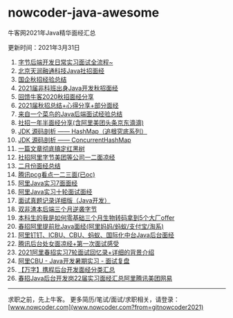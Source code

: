 # nowcoder-java-awesome
牛客网2021年Java精华面经汇总

更新时间：2021年3月31日
1. [字节后端开发日常实习面试全流程~](https://www.nowcoder.com/discuss/588626?from=gitnowcoder2021)
2. [北京天润融通科技Java社招面经](https://www.nowcoder.com/discuss/591855?from=gitnowcoder2021)
3. [国企秋招经验总结](https://www.nowcoder.com/discuss/592495?from=gitnowcoder2021)
4. [2021届非科班出身Java开发秋招面经](https://www.nowcoder.com/discuss/592854?from=gitnowcoder2021)
5. [回馈牛客2020秋招面经分享](https://www.nowcoder.com/discuss/592938?from=gitnowcoder2021)
6. [2021届秋招总结+心得分享+部分面经](https://www.nowcoder.com/discuss/593086?from=gitnowcoder2021)
7. [来自一个菜鸟的Java后端面试经验总结](https://www.nowcoder.com/discuss/593392?from=gitnowcoder2021)
8. [社招一年半面经分享(含阿里美团头条京东滴滴)](https://www.nowcoder.com/discuss/594676?from=gitnowcoder2021)
9. [JDK 源码剖析 —— HashMap（追根究底系列）](https://www.nowcoder.com/discuss/597290?from=gitnowcoder2021)
10. [JDK 源码剖析 —— ConcurrentHashMap](https://www.nowcoder.com/discuss/597472?from=gitnowcoder2021)
11. [一篇文章彻底搞定红黑树](https://www.nowcoder.com/discuss/597923?from=gitnowcoder2021)
12. [社招阿里字节美团等公司一二面凉经](https://www.nowcoder.com/discuss/598314?from=gitnowcoder2021)
13. [二月份面经总结](https://www.nowcoder.com/discuss/599942?from=gitnowcoder2021)
14. [腾讯pcg看点一二三面(已oc)](https://www.nowcoder.com/discuss/605800?from=gitnowcoder2021)
15. [阿里Java实习7面面经](https://www.nowcoder.com/discuss/605955?from=gitnowcoder2021)
16. [阿里Java实习十轮面试面经](https://www.nowcoder.com/discuss/608462?from=gitnowcoder2021)
17. [面试真题记录详细版（Java开发）](https://www.nowcoder.com/discuss/611594?from=gitnowcoder2021)
18. [双非渣本后端三个月逆袭字节](https://www.nowcoder.com/discuss/611627?from=gitnowcoder2021)
19. [本科生的我是如何零基础三个月生物转码拿到5个大厂offer](https://www.nowcoder.com/discuss/612569?from=gitnowcoder2021)
20. [春招阿里提前批Java面经(阿里妈妈/蚂蚁/支付宝/淘系)](https://www.nowcoder.com/discuss/617785?from=gitnowcoder2021)
21. [阿里钉钉、ICBU、CBU、蚂蚁、国际化中台Java后台面经](https://www.nowcoder.com/discuss/620617?from=gitnowcoder2021)
22. [腾讯后台处女面凉经+第一次面试感受](https://www.nowcoder.com/discuss/621625?from=gitnowcoder2021)
23. [2021阿里春招实习7轮面试回忆录+详细的背景介绍](https://www.nowcoder.com/discuss/622748?from=gitnowcoder2021)
24. [阿里CBU - Java开发暑期实习 - 面试复盘](https://www.nowcoder.com/discuss/623184?from=gitnowcoder2021)
25. [【万字】携程后台开发面经分类汇总](https://www.nowcoder.com/discuss/624512?from=gitnowcoder2021)
26. [春招Java后台开发岗22届实习面经汇总阿里腾讯美团网易](https://www.nowcoder.com/discuss/625070?from=gitnowcoder2021)
---
求职之前，先上牛客。
更多简历/笔试/面试/求职相关，请登录：
[www.nowcoder.com](www.nowcoder.com?from=gitnowcoder2021)
